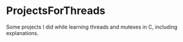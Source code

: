 # ProjectsForThreads
Some projects I did while learning threads and mutexes in C, including explanations.
